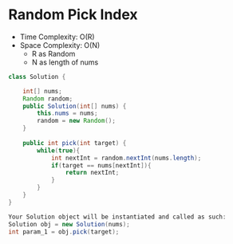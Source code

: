 # Random Pick Index

- Time Complexity: O(R)
- Space Complexity: O(N)
  - R as Random
  - N as length of nums

```java
class Solution {

    int[] nums;
    Random random;
    public Solution(int[] nums) {
        this.nums = nums;
        random = new Random();
    }
    
    public int pick(int target) {
        while(true){
            int nextInt = random.nextInt(nums.length);
            if(target == nums[nextInt]){
                return nextInt;
            }
        }
    }
}
```
```java
Your Solution object will be instantiated and called as such:
Solution obj = new Solution(nums);
int param_1 = obj.pick(target);
```